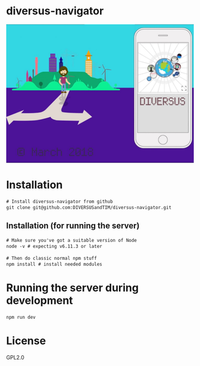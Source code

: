 diversus-navigator
=====

![Image](./images/diversus_little_guy.jpg)

# Installation

    # Install diversus-navigator from github
    git clone git@github.com:DIVERSUSandTIM/diversus-navigator.git

## Installation (for running the server)

    # Make sure you've got a suitable version of Node
    node -v # expecting v6.11.3 or later

    # Then do classic normal npm stuff
    npm install # install needed modules

# Running the server during development

    npm run dev

# License

GPL2.0

